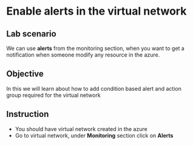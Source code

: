 # Enable alerts in the virtual network

## Lab scenario

We can use **alerts** from the monitoring section, when you want to get a notification when someone modify any resource in the azure. 

## Objective

In this we will learn about how to add condition based alert and action group required for the virtual network

## Instruction

- You should have virtual network created in the azure
- Go to virtual network, under **Monitoring** section click on **Alerts**
